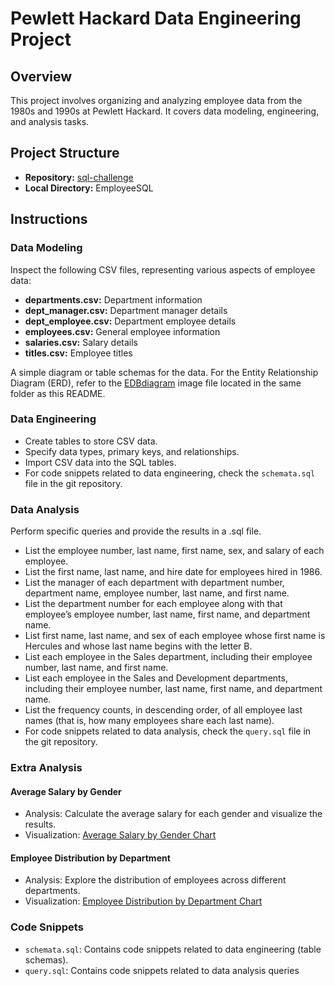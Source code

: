 # Pewlett Hackard Data Engineering Project

## Overview
This project involves organizing and analyzing employee data from the 1980s and 1990s at Pewlett Hackard. It covers data modeling, engineering, and analysis tasks.

## Project Structure
- **Repository:** [sql-challenge](https://github.com/FoziaY/sql-challenge)
- **Local Directory:** EmployeeSQL

## Instructions

### Data Modeling
Inspect the following CSV files, representing various aspects of employee data:
- **departments.csv:** Department information
- **dept_manager.csv:** Department manager details
- **dept_employee.csv:** Department employee details
- **employees.csv:** General employee information
- **salaries.csv:** Salary details
- **titles.csv:** Employee titles

 A simple diagram or table schemas for the data. For the Entity Relationship Diagram (ERD), refer to the [EDBdiagram](./EmployeeSQL/Image/quickdbdNewDiageram.PNG) image file located in the same folder as this README.

### Data Engineering
- Create tables to store CSV data.
- Specify data types, primary keys, and relationships.
- Import CSV data into the SQL tables.
- For code snippets related to data engineering, check the `schemata.sql` file in the git repository.

### Data Analysis
Perform specific queries and provide the results in a .sql file.
- List the employee number, last name, first name, sex, and salary of each employee.
- List the first name, last name, and hire date for employees hired in 1986.
- List the manager of each department with department number, department name, employee number, last name, and first name.
- List the department number for each employee along with that employee’s employee number, last name, first name, and department name.
- List first name, last name, and sex of each employee whose first name is Hercules and whose last name begins with the letter B.
- List each employee in the Sales department, including their employee number, last name, and first name.
- List each employee in the Sales and Development departments, including their employee number, last name, first name, and department name.
- List the frequency counts, in descending order, of all employee last names (that is, how many employees share each last name).
- For code snippets related to data analysis, check the `query.sql` file in the git repository.

### Extra Analysis

#### Average Salary by Gender
- Analysis: Calculate the average salary for each gender and visualize the results.
- Visualization: [Average Salary by Gender Chart](./average_salary_by_gender.png)

#### Employee Distribution by Department
- Analysis: Explore the distribution of employees across different departments.
- Visualization: [Employee Distribution by Department Chart](./employee_distribution_by_department.png)

### Code Snippets
- `schemata.sql`: Contains code snippets related to data engineering (table schemas).
- `query.sql`: Contains code snippets related to data analysis queries

